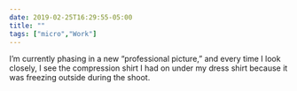 ```yaml
---
date: 2019-02-25T16:29:55-05:00
title: ""
tags: ["micro","Work"]
---
```

I’m currently phasing in a new “professional picture,” and every time I look closely, I see the compression shirt I had on under my dress shirt because it was freezing outside during the shoot.
